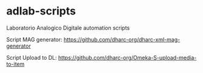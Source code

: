 # adlab-scripts
Laboratorio Analogico Digitale automation scripts

Script MAG generator: https://github.com/dharc-org/dharc-xml-mag-generator

Script Upload to DL: https://github.com/dharc-org/Omeka-S-upload-media-to-item
